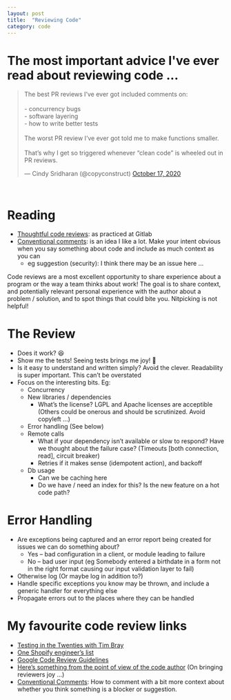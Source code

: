 ```yaml
---
layout: post
title:  "Reviewing Code"
category: code
---
```


# The most important advice I've ever read about reviewing code ...

<blockquote class="twitter-tweet"><p lang="en" dir="ltr">The best PR reviews I’ve ever got included comments on: <br><br>- concurrency bugs<br>- software layering<br>- how to write better tests<br><br>The worst PR review I’ve ever got told me to make functions smaller. <br><br>That’s why I get so triggered whenever “clean code” is wheeled out in PR reviews.</p>&mdash; Cindy Sridharan (@copyconstruct) <a href="https://twitter.com/copyconstruct/status/1317277666823741440?ref_src=twsrc%5Etfw">October 17, 2020</a></blockquote> <script async src="https://platform.twitter.com/widgets.js" charset="utf-8"></script>
<br>

# Reading

* [Thoughtful code reviews](https://about.gitlab.com/blog/2021/03/09/tips-for-better-code-review/): as practiced at Gitlab
* [Conventional comments](https://conventionalcomments.org/): is an idea I like a lot. Make your intent obvious when you say something about code and include as much context as you can
  * eg suggestion (security): I think there may be an issue here …

Code reviews are a most excellent opportunity to share experience about a program or the way a team thinks about work! The goal is to share context, and potentially relevant personal experience with the author about a problem / solution, and to spot things that could bite you. Nitpicking is not helpful!

# The Review

* Does it work? 😆
* Show me the tests! Seeing tests brings me joy! 🥰
* Is it easy to understand and written simply? Avoid the clever. Readability is super important. This can’t be overstated
* Focus on the interesting bits. Eg:
  * Concurrency
  * New libraries / dependencies
    * What’s the license? LGPL and Apache licenses are acceptible (Others could be onerous and should be scrutinized. Avoid copyleft …)
  * Error handling (See below)
  * Remote calls
    * What if your dependency isn’t available or slow to respond? Have we thought about the failure case? (Timeouts [both connection, read], circuit breaker)
    * Retries if it makes sense (idempotent action), and backoff
  * Db usage
    * Can we be caching here
    * Do we have / need an index for this? Is the new feature on a hot code path?

# Error Handling

* Are exceptions being captured and an error report being created for issues we can do something about?
  * Yes – bad configuration in a client, or module leading to failure
  * No – bad user input (eg Somebody entered a birthdate in a form not in the right format causing our input validation layer to fail)
* Otherwise log (Or maybe log in addition to?)
* Handle specific exceptions you know may be thrown, and include a generic handler for everything else
* Propagate errors out to the places where they can be handled

# My favourite code review links

* [Testing in the Twenties with Tim Bray](https://www.tbray.org/ongoing/When/202x/2021/05/15/Testing-in-2021)
* [One Shopify engineer’s list](https://shopify.engineering/great-code-reviews)
* [Google Code Review Guidelines](https://github.com/google/eng-practices/blob/master/review/reviewer/looking-for.md)
* [Here’s something from the point of view of the code author](https://mtlynch.io/code-review-love/) (On bringing reviewers joy …)
* [Conventional Comments](https://conventionalcomments.org/): How to comment with a bit more context about whether you think something is a blocker or suggestion.
